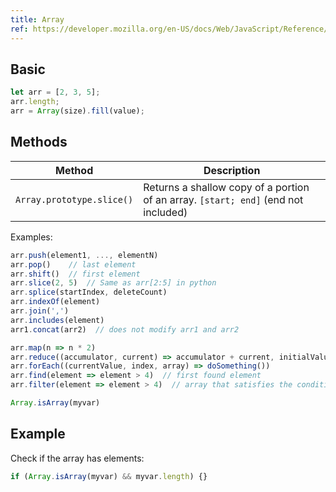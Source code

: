 ```yaml
---
title: Array
ref: https://developer.mozilla.org/en-US/docs/Web/JavaScript/Reference/Global_Objects/Array
---
```


## Basic

```js
let arr = [2, 3, 5];
arr.length;
arr = Array(size).fill(value);
```

## Methods

| Method | Description |
| --- | --- |
| `Array.prototype.slice()` | Returns a shallow copy of a portion of an array. `[start; end]` (end not included) |

Examples:

```js
arr.push(element1, ..., elementN)
arr.pop()    // last element
arr.shift()  // first element
arr.slice(2, 5)  // Same as arr[2:5] in python
arr.splice(startIndex, deleteCount)
arr.indexOf(element)
arr.join(',')
arr.includes(element)
arr1.concat(arr2)  // does not modify arr1 and arr2

arr.map(n => n * 2)
arr.reduce((accumulator, current) => accumulator + current, initialValue)
arr.forEach((currentValue, index, array) => doSomething())
arr.find(element => element > 4)  // first found element
arr.filter(element => element > 4)  // array that satisfies the condition

Array.isArray(myvar)
```

## Example

Check if the array has elements:

```js
if (Array.isArray(myvar) && myvar.length) {}
```
